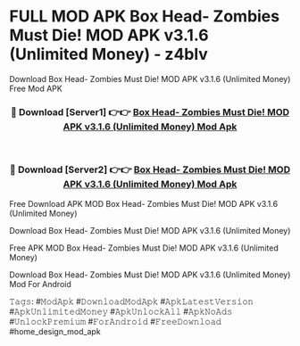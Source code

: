 # FULL MOD APK Box Head- Zombies Must Die! MOD APK v3.1.6 (Unlimited Money) - z4blv
Download Box Head- Zombies Must Die! MOD APK v3.1.6 (Unlimited Money) Free Mod APK

<div align="center">
<h3>🔴 Download [Server1] 👉👉 <a href="https://apk-comot.site?title=Box_Head-_Zombies_Must_Die!_MOD_APK_v3.1.6_(Unlimited_Money)">Box Head- Zombies Must Die! MOD APK v3.1.6 (Unlimited Money) Mod Apk</a></h3><br>

<h3>🔴 Download [Server2] 👉👉 <a href="https://apk-comot.site?title=Box_Head-_Zombies_Must_Die!_MOD_APK_v3.1.6_(Unlimited_Money)">Box Head- Zombies Must Die! MOD APK v3.1.6 (Unlimited Money) Mod Apk</a></h3>
</div>


Free Download APK MOD Box Head- Zombies Must Die! MOD APK v3.1.6 (Unlimited Money)

Download Box Head- Zombies Must Die! MOD APK v3.1.6 (Unlimited Money) 

Free APK MOD Box Head- Zombies Must Die! MOD APK v3.1.6 (Unlimited Money) 

Download Box Head- Zombies Must Die! MOD APK v3.1.6 (Unlimited Money) Mod For Android

𝚃𝚊𝚐𝚜: #𝙼𝚘𝚍𝙰𝚙𝚔 #𝙳𝚘𝚠𝚗𝚕𝚘𝚊𝚍𝙼𝚘𝚍𝙰𝚙𝚔 #𝙰𝚙𝚔𝙻𝚊𝚝𝚎𝚜𝚝𝚅𝚎𝚛𝚜𝚒𝚘𝚗 #𝙰𝚙𝚔𝚄𝚗𝚕𝚒𝚖𝚒𝚝𝚎𝚍𝙼𝚘𝚗𝚎𝚢 #𝙰𝚙𝚔𝚄𝚗𝚕𝚘𝚌𝚔𝙰𝚕𝚕 #𝙰𝚙𝚔𝙽𝚘𝙰𝚍𝚜 #𝚄𝚗𝚕𝚘𝚌𝚔𝙿𝚛𝚎𝚖𝚒𝚞𝚖 #𝙵𝚘𝚛𝙰𝚗𝚍𝚛𝚘𝚒𝚍 #𝙵𝚛𝚎𝚎𝙳𝚘𝚠𝚗𝚕𝚘𝚊𝚍 #home_design_mod_apk